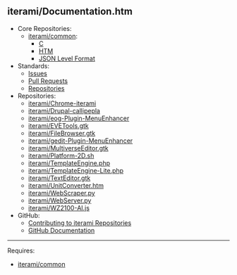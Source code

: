 iterami/Documentation.htm
-------------------------

* Core Repositories:
  * [iterami/common](https://github.com/iterami/Documentation.htm/blob/gh-pages/common/README.md):
    * [C](https://github.com/iterami/Documentation.htm/blob/gh-pages/common/guides/c.md)
    * [HTM](https://github.com/iterami/Documentation.htm/blob/gh-pages/common/guides/htm.md)
    * [JSON Level Format](https://github.com/iterami/Documentation.htm/blob/gh-pages/common/guides/json.md)
* Standards:
  * [Issues](https://github.com/iterami/Documentation.htm/blob/gh-pages/standards/issues.md)
  * [Pull Requests](https://github.com/iterami/Documentation.htm/blob/gh-pages/standards/pull-requests.md)
  * [Repositories](https://github.com/iterami/Documentation.htm/blob/gh-pages/standards/repositories.md)
* Repositories:
  * [iterami/Chrome-iterami](https://github.com/iterami/Documentation.htm/blob/gh-pages/repositories/chrome-iterami.md)
  * [iterami/Drupal-callipepla](https://github.com/iterami/Documentation.htm/blob/gh-pages/repositories/drupal-callipepla.md)
  * [iterami/eog-Plugin-MenuEnhancer](https://github.com/iterami/Documentation.htm/blob/gh-pages/repositories/eog-plugin-menuenhancer.md)
  * [iterami/EVETools.gtk](https://github.com/iterami/Documentation.htm/blob/gh-pages/repositories/evetools-gtk.md)
  * [iterami/FileBrowser.gtk](https://github.com/iterami/Documentation.htm/blob/gh-pages/repositories/filebrowser-gtk.md)
  * [iterami/gedit-Plugin-MenuEnhancer](https://github.com/iterami/Documentation.htm/blob/gh-pages/repositories/gedit-plugin-menuenhancer.md)
  * [iterami/MultiverseEditor.gtk](https://github.com/iterami/Documentation.htm/blob/gh-pages/repositories/multiverseeditor-gtk.md)
  * [iterami/Platform-2D.sh](https://github.com/iterami/Documentation.htm/blob/gh-pages/repositories/platform-2d-sh.md)
  * [iterami/TemplateEngine.php](https://github.com/iterami/Documentation.htm/blob/gh-pages/repositories/templateengine-php.md)
  * [iterami/TemplateEngine-Lite.php](https://github.com/iterami/Documentation.htm/blob/gh-pages/repositories/templateengine-lite-php.md)
  * [iterami/TextEditor.gtk](https://github.com/iterami/Documentation.htm/blob/gh-pages/repositories/texteditor-gtk.md)
  * [iterami/UnitConverter.htm](https://github.com/iterami/Documentation.htm/blob/gh-pages/repositories/unitconverter-htm.md)
  * [iterami/WebScraper.py](https://github.com/iterami/Documentation.htm/blob/gh-pages/repositories/webscraper-py.md)
  * [iterami/WebServer.py](https://github.com/iterami/Documentation.htm/blob/gh-pages/repositories/webserver-py.md)
  * [iterami/WZ2100-AI.js](https://github.com/iterami/Documentation.htm/blob/gh-pages/repositories/wz2100-ai-js.md)
* GitHub:
  * [Contributing to iterami Repositories](https://github.com/iterami/Documentation.htm/blob/gh-pages/CONTRIBUTING.md)
  * [GitHub Documentation](https://github.com/iterami/Documentation.htm/blob/gh-pages/github/README.md)

---

Requires:
* [iterami/common](https://github.com/iterami/common)
